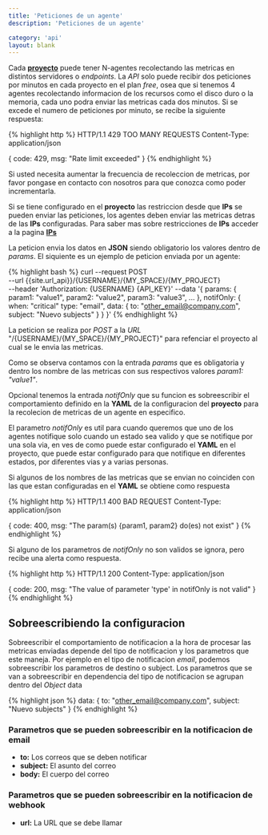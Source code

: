 ```yaml
---
title: 'Peticiones de un agente'
description: 'Peticiones de un agente'

category: 'api'
layout: blank
---
```


Cada **[proyecto](#/project/)** puede tener N-agentes recolectando las metricas en distintos servidores o *endpoints*.
La *API* solo puede recibir dos peticiones por minutos en cada proyecto en el plan *free*, osea que si tenemos 4 agentes recolectando
informacion de los recursos como el disco duro o la memoria, cada uno podra enviar las metricas cada dos minutos. Si se excede
el numero de peticiones por minuto, se recibe la siguiente respuesta:

{% highlight http %}
HTTP/1.1 429 TOO MANY REQUESTS
Content-Type: application/json

{
    code: 429,
    msg: "Rate limit exceeded"
}
{% endhighlight %}

Si usted necesita aumentar la frecuencia de recoleccion de metricas, por favor pongase en contacto con nosotros para que conozca
como poder incrementarla.

Si se tiene configurado en el **proyecto** las restriccion desde que **IPs** se pueden enviar las peticiones, los agentes
deben enviar las metricas detras de las **IPs** configuradas. Para saber mas sobre restricciones de **IPs** acceder a la pagina
**[IPs](#/ip/)**

La peticion envia los datos en **JSON** siendo obligatorio los valores dentro de *params*. El siquiente es un ejemplo de
peticion enviada por un agente:

{% highlight bash %}
curl --request POST \
  --url {{site.url_api}}/{USERNAME}/{MY_SPACE}/{MY_PROJECT} \
  --header 'Authorization: {USERNAME} {API_KEY}'
  --data '{
            params:
            {
                param1: "value1",
                param2: "value2",
                param3: "value3",
                ...
            },
            notifOnly:
            {
                when: "critical"
                type: "email",
                data:
                {
                    to: "other_email@company.com",
                    subject: "Nuevo subjects"
                }
            }
          }'
{% endhighlight %}

La peticion se realiza por *POST* a la *URL* "/{USERNAME}/{MY_SPACE}/{MY_PROJECT}" para refenciar el proyecto
al cual se le envia las metricas.

Como se observa contamos con la entrada *params* que es obligatoria y dentro los nombre de las metricas con sus respectivos valores
*param1: "value1"*.

Opcional tenemos la entrada *notifOnly* que su funcion es sobreescribir el comportamiento definido
en la **YAML** de la configuracion del **proyecto** para la recolecion de metricas de un agente en especifico.

El parametro *notifOnly* es util para cuando queremos que uno de los agentes notifique solo cuando un estado sea valido y que se notifique
por una sola via, en ves de como puede estar configurado el **YAML** en el proyecto, que puede estar configurado para que
notifique en diferentes estados, por diferentes vias y a varias personas.

Si algunos de los nombres de las metricas que se envian no coinciden con las que estan configuradas en el **YAML** se obtiene como respuesta

{% highlight http %}
HTTP/1.1 400 BAD REQUEST
Content-Type: application/json

{
    code: 400,
    msg: "The param(s) {param1, param2} do(es) not exist"
}
{% endhighlight %}

Si alguno de los parametros de *notifOnly* no son validos se ignora, pero recibe una alerta como respuesta.

{% highlight http %}
HTTP/1.1 200
Content-Type: application/json

{
    code: 200,
    msg: "The value of parameter 'type' in notifOnly is not valid"
}
{% endhighlight %}

## Sobreescribiendo la configuracion

Sobreescribir el comportamiento de notificacion a la hora de procesar las metricas enviadas depende del tipo de
notificacion y los parametros que este maneja. Por ejemplo en el tipo de notificacion *email*, podemos sobreescribir
los parametros de destino o subject. Los parametros que se van a sobreescribir en dependencia del tipo de notificacion
se agrupan dentro del *Object* data

{% highlight json %}
data:
{
    to: "other_email@company.com",
    subject: "Nuevo subjects"
}
{% endhighlight %}

### Parametros que se pueden sobreescribir en la notificacion de email

 * **to:** Los correos que se deben notificar
 * **subject:** El asunto del correo
 * **body:** El cuerpo del correo

### Parametros que se pueden sobreescribir en la notificacion de webhook

 * **url:** La URL que se debe llamar